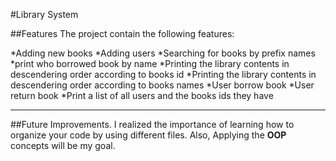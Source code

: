 #Library System

##Features
The project contain the following features:

*Adding new books
*Adding users
*Searching for books by prefix names
*print who borrowed book by name
*Printing the library contents in descendering order according to books id
*Printing the library contents in descendering order according to books names
*User borrow book
*User return book
*Print a list of all users and the books ids they have


___
##Future Improvements.
I realized the importance of learning how to organize your code by using different files. Also, Applying the **OOP** concepts will be my goal.



